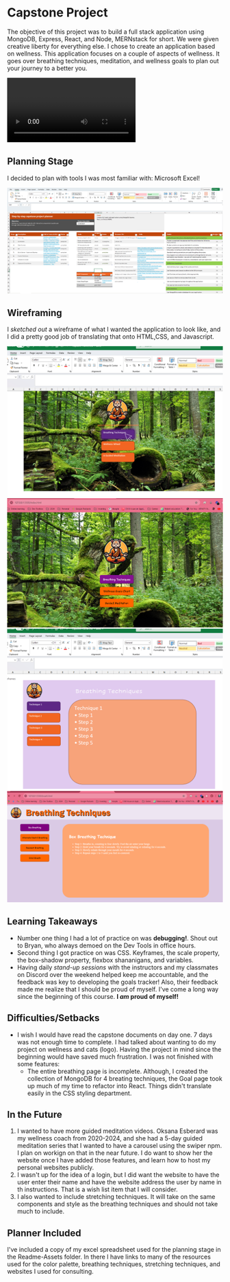# Capstone Project

The objective of this project was to build a full stack application using MongoDB, Express, React, and Node, MERNstack for short. We were given creative liberty for everything else. I chose to create an application based on wellness. This application focuses on a couple of aspects of wellness. It goes over breathing techniques, meditation, and wellness goals to plan out your journey to a better you. 

![Video of capstone website](./Readme-Assets/Capstone%20Project.mp4)

## Planning Stage

I decided to plan with tools I was most familiar with: Microsoft Excel! 

![Screenshot of Excel Spreadsheet](./Readme-Assets/Capstone_Planner.png)

## Wireframing

I _sketched out_ a wireframe of what I wanted the application to look like, and I did a pretty good job of translating that onto HTML,CSS, and Javascript. 

![Screenshot of HomePage Wireframe](./Readme-Assets/Wireframe-Home-Page.png)
![Screenshot of Homepage](./Readme-Assets/Screenshot%202024-05-29%20191008.png)
![Screenshot of webpage mockup](./Readme-Assets/Wireframe-Breathing-Page.png)
![Screenshot of webpage](./Readme-Assets/Screenshot%202024-05-29%20163812.png)

## Learning Takeaways

- Number one thing I had a lot of practice on was **debugging!**. Shout out to Bryan, who always demoed on the Dev Tools in office hours.
- Second thing I got practice on was CSS. Keyframes, the scale property, the box-shadow property, flexbox shananigans, and variables.
- Having daily _stand-up sessions_ with the instructors and my classmates on Discord over the weekend helped keep me accountable, and the feedback was key to developing the goals tracker! Also, their feedback made me realize that I should be proud of myself. I've come a long way since the beginning of this course. **I _am_ proud of myself!**

## Difficulties/Setbacks 

- I wish I would have read the capstone documents on day one. 7 days was not enough time to complete. I had talked about wanting to do my project on wellness and cats (logo). Having the project in mind since the beginning would have saved much frustration. I was not finished with some features: 
    - The entire breathing page is incomplete. Although, I created the collection of MongoDB for 4 breating techniques, the Goal page took up much of my time to refactor into React. Things didn't translate easily in the CSS styling department. 

## In the Future 

1. I wanted to have more guided meditation videos. Oksana Esberard was my wellness coach from 2020-2024, and she had a 5-day guided meditation series that I wanted to have a carousel using the swiper npm. I plan on workign on that in the near future. I do want to show her the website once I have added those features, and learn how to host my personal websites publicly. 
2. I wasn't up for the idea of a login, but I did want the website to have the user enter their name and have the website address the user by name in th instructions. That is a wish list item that I will consider. 
3. I also wanted to include stretching techniques. It will take on the same components and style as the breathing techniques and should not take much to include. 

## Planner Included

I've included a copy of my excel spreadsheet used for the planning stage in the Readme-Assets folder. In there I have links to many of the resources used for the color palette, breathing techniques, stretching techniques, and websites I used for consulting.
